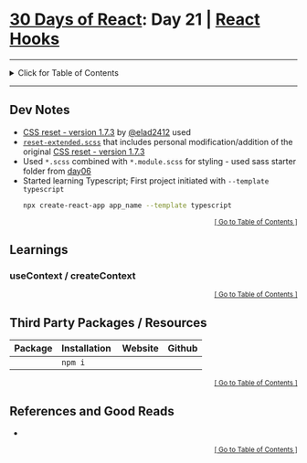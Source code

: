 <!-- omit in toc -->
# [30 Days of React](../README.md#readme): Day 21 | [React Hooks](https://github.com/Asabeneh/30-Days-Of-React/blob/master/21_Introducing_Hooks/21_introducing_hooks.md#readme)

<hr/>
<details id="toc">
  <summary style='cursor: pointer;'>Click for Table of Contents</summary>

<!-- omit in toc -->
## Table of Contents
- [Dev Notes](#dev-notes)
- [Learnings](#learnings)
  - [useContext / createContext](#usecontext--createcontext)
- [Third Party Packages / Resources](#third-party-packages--resources)
- [References and Good Reads](#references-and-good-reads)
</details>
<hr/>

## Dev Notes
* [CSS reset - version 1.7.3](https://github.com/elad2412/the-new-css-reset) by [@elad2412](https://github.com/elad2412) used
* [`reset-extended.scss`](./src/css-reset/reset-extended.scss) that includes personal modification/addition of the original [CSS reset - version 1.7.3](https://github.com/elad2412/the-new-css-reset)
* Used `*.scss` combined with `*.module.scss` for styling - used sass starter folder from [day06](../day06/src/sass/)
* Started learning Typescript; First project initiated with `--template typescript`
  ```bash
  npx create-react-app app_name --template typescript
  ```

<div align="right"><sub><a href="#toc">[ Go to Table of Contents ]</a></sub></div>

## Learnings
### useContext / createContext


<div align="right"><sub><a href="#toc">[ Go to Table of Contents ]</a></sub></div>

## Third Party Packages / Resources
<!-- cspell: disable -->
| Package | Installation  | Website | Github |
| :------ | :------------ | :------ | :----- |
|         | `npm i      ` | []()    | []()   |
<!-- cspell: enable -->

[^size]: [import cost](https://github.com/wix/import-cost) to determine size of imported package

<div align="right"><sub><a href="#toc">[ Go to Table of Contents ]</a></sub></div>

## References and Good Reads
*

<div align="right"><sub><a href="#toc">[ Go to Table of Contents ]</a></sub></div>
